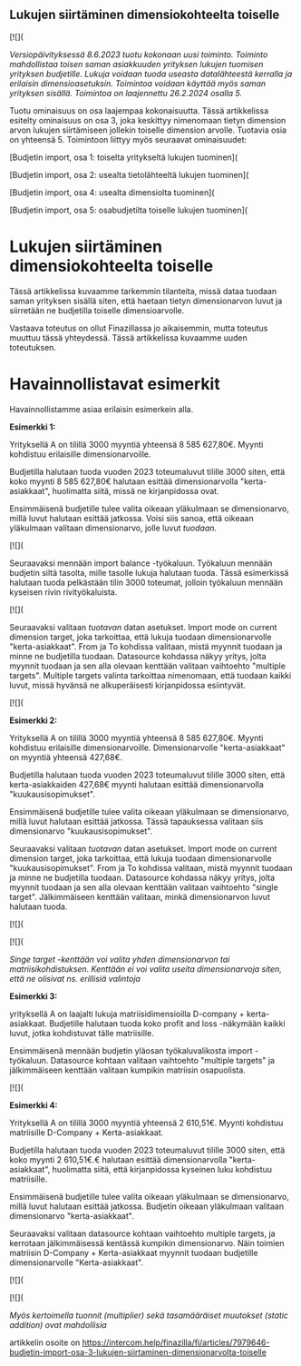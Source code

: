 ## Lukujen siirtäminen dimensiokohteelta toiselle

[![](

*Versiopäivityksessä 8.6.2023 tuotu kokonaan uusi toiminto. Toiminto mahdollistaa toisen saman asiakkuuden yrityksen lukujen tuomisen yrityksen budjetille. Lukuja voidaan tuoda useasta datalähteestä kerralla ja erilaisin dimensioasetuksin. Toimintoa voidaan käyttää myös saman yrityksen sisällä. Toimintoa on laajennettu 26.2.2024 osalla 5.* 

Tuotu ominaisuus on osa laajempaa kokonaisuutta. Tässä artikkelissa esitelty ominaisuus on osa 3, joka keskittyy nimenomaan tietyn dimension arvon lukujen siirtämiseen jollekin toiselle dimension arvolle. Tuotavia osia on yhteensä 5. Toimintoon liittyy myös seuraavat ominaisuudet:

[Budjetin import, osa 1: toiselta yritykseltä lukujen tuominen](

[Budjetin import, osa 2: usealta tietolähteeltä lukujen tuominen](

[Budjetin import, osa 4: usealta dimensiolta tuominen](

[Budjetin import, osa 5: osabudjetilta toiselle lukujen tuominen](

# Lukujen siirtäminen dimensiokohteelta toiselle

Tässä artikkelissa kuvaamme tarkemmin tilanteita, missä dataa tuodaan saman yrityksen sisällä siten, että haetaan tietyn dimensionarvon luvut ja siirretään ne budjetilla toiselle dimensioarvolle.

Vastaava toteutus on ollut Finazillassa jo aikaisemmin, mutta toteutus muuttuu tässä yhteydessä. Tässä artikkelissa kuvaamme uuden toteutuksen.

# Havainnollistavat esimerkit

Havainnollistamme asiaa erilaisin esimerkein alla.

**Esimerkki 1:** 

Yrityksellä A on tilillä 3000 myyntiä yhteensä 8 585 627,80€. Myynti kohdistuu erilaisille dimensionarvoille.

Budjetilla halutaan tuoda vuoden 2023 toteumaluvut tilille 3000 siten, että koko myynti 8 585 627,80€ halutaan esittää dimensionarvolla "kerta-asiakkaat", huolimatta siitä, missä ne kirjanpidossa ovat.

Ensimmäisenä budjetille tulee valita oikeaan yläkulmaan se dimensionarvo, millä luvut halutaan esittää jatkossa. Voisi siis sanoa, että oikeaan yläkulmaan valitaan dimensionarvo, jolle luvut *tuodaan.* 

[![](

Seuraavaksi mennään import balance -työkaluun. Työkaluun mennään budjetin siltä tasolta, mille tasolle lukuja halutaan tuoda. Tässä esimerkissä halutaan tuoda pelkästään tilin 3000 toteumat, jolloin työkaluun mennään kyseisen rivin rivityökaluista.

[![](

Seuraavaksi valitaan *tuotavan* datan asetukset. Import mode on current dimension target, joka tarkoittaa, että lukuja tuodaan dimensionarvolle "kerta-asiakkaat". From ja To kohdissa valitaan, mistä myynnit tuodaan ja minne ne budjetilla tuodaan. Datasource kohdassa näkyy yritys, jolta myynnit tuodaan ja sen alla olevaan kenttään valitaan vaihtoehto "multiple targets". Multiple targets valinta tarkoittaa nimenomaan, että tuodaan kaikki luvut, missä hyvänsä ne alkuperäisesti kirjanpidossa esiintyvät.

[![](

**Esimerkki 2:**

Yrityksellä A on tilillä 3000 myyntiä yhteensä 8 585 627,80€. Myynti kohdistuu erilaisille dimensionarvoille. Dimensionarvolle "kerta-asiakkaat" on myyntiä yhteensä 427,68€.

Budjetilla halutaan tuoda vuoden 2023 toteumaluvut tilille 3000 siten, että kerta-asiakkaiden 427,68€ myynti halutaan esittää dimensionarvolla "kuukausisopimukset".

Ensimmäisenä budjetille tulee valita oikeaan yläkulmaan se dimensionarvo, millä luvut halutaan esittää jatkossa. Tässä tapauksessa valitaan siis dimensionarvo "kuukausisopimukset".

Seuraavaksi valitaan *tuotavan* datan asetukset. Import mode on current dimension target, joka tarkoittaa, että lukuja tuodaan dimensionarvolle "kuukausisopimukset". From ja To kohdissa valitaan, mistä myynnit tuodaan ja minne ne budjetilla tuodaan. Datasource kohdassa näkyy yritys, jolta myynnit tuodaan ja sen alla olevaan kenttään valitaan vaihtoehto "single target". Jälkimmäiseen kenttään valitaan, minkä dimensionarvon luvut halutaan tuoda.

[![](

[![](

*Singe target -kenttään voi valita yhden dimensionarvon tai matriisikohdistuksen. Kenttään ei voi valita useita dimensionarvoja siten, että ne olisivat ns. erillisiä valintoja* 

**Esimerkki 3:**

yrityksellä A on laajalti lukuja matriisidimensioilla D-company + kerta-asiakkaat. Budjetille halutaan tuoda koko profit and loss -näkymään kaikki luvut, jotka kohdistuvat tälle matriisille.

Ensimmäisenä mennään budjetin yläosan työkaluvalikosta import -työkaluun. Datasource kohtaan valitaan vaihtoehto "multiple targets" ja jälkimmäiseen kenttään valitaan kumpikin matriisin osapuolista.

[![](

**Esimerkki 4:**

Yrityksellä A on tilillä 3000 myyntiä yhteensä 2 610,51€. Myynti kohdistuu matriisille D-Company + Kerta-asiakkaat.

Budjetilla halutaan tuoda vuoden 2023 toteumaluvut tilille 3000 siten, että koko myynti 2 610,51€.€ halutaan esittää dimensionarvolla "kerta-asiakkaat", huolimatta siitä, että kirjanpidossa kyseinen luku kohdistuu matriisille.

Ensimmäisenä budjetille tulee valita oikeaan yläkulmaan se dimensionarvo, millä luvut halutaan esittää jatkossa. Budjetin oikeaan yläkulmaan valitaan dimensionarvo "kerta-asiakkaat".

Seuraavaksi valitaan datasource kohtaan vaihtoehto multiple targets, ja kerrotaan jälkimmäisessä kentässä kumpikin dimensionarvo. Näin toimien matriisin D-Company + Kerta-asiakkaat myynnit tuodaan budjetille dimensionarvolle "Kerta-asiakkaat".

[![](

[![](

*Myös kertoimella tuonnit (multiplier) sekä tasamääräiset muutokset (static addition) ovat mahdollisia*



artikkelin osoite on https://intercom.help/finazilla/fi/articles/7979646-budjetin-import-osa-3-lukujen-siirtaminen-dimensionarvolta-toiselle

